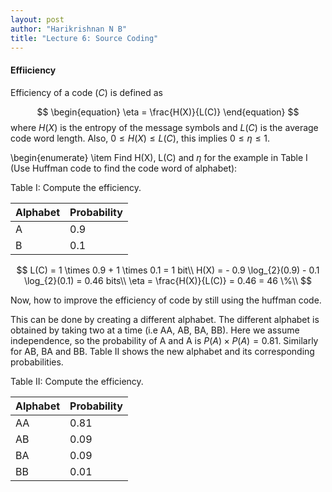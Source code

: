 ```yaml
---
layout: post
author: "Harikrishnan N B"
title: "Lecture 6: Source Coding"
---
```


#### Effiiciency

Efficiency of  a code ($C$) is defined as


$$
 \begin{equation}
    \eta = \frac{H(X)}{L(C)}
\end{equation}
$$
where $H(X)$ is the entropy of the message symbols and $L(C)$ is the average code word length. Also, $0 \leq H(X) \leq L(C)$, this implies $0 \leq \eta \leq 1$.

\begin{enumerate}
    \item Find H(X), L(C) and $\eta$ for the example in Table I (Use Huffman code to find the code word of alphabet):


Table I: Compute the efficiency.

| Alphabet | Probability |
| -------- | ----------- |
| A        | 0.9         |
| B        | 0.1         |

$$
L(C) = 1 \times 0.9 + 1 \times 0.1  = 1 bit\\
H(X) = - 0.9 \log_{2}(0.9) - 0.1 \log_{2}(0.1) = 0.46  bits\\
\eta = \frac{H(X)}{L(C)} = 0.46 = 46 \%\\
$$

Now, how to improve the efficiency of code by still using the huffman code.

This can be done by creating a different alphabet. The different alphabet is obtained by taking two at a time (i.e AA, AB, BA, BB). Here we assume independence, so the probability of A and A is $P(A)\times P(A) = 0.81$. Similarly for AB, BA and BB. Table II shows the new alphabet and its corresponding probabilities.



Table II: Compute the efficiency.

| Alphabet | Probability |
| -------- | ----------- |
| AA       | 0.81        |
| AB       | 0.09        |
| BA       | 0.09        |
| BB       | 0.01        |
